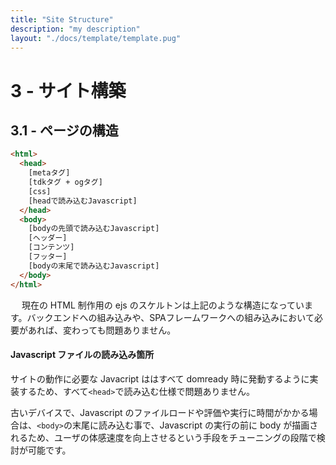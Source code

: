 ```yaml
---
title: "Site Structure"
description: "my description"
layout: "./docs/template/template.pug"
---
```


# 3 - サイト構築

## 3.1 - ページの構造

```html
<html>
  <head>
    [metaタグ]
    [tdkタグ + ogタグ]
    [css]
    [headで読み込むJavascript]
  </head>
  <body>
    [bodyの先頭で読み込むJavascript]
    [ヘッダー]
    [コンテンツ]
    [フッター]
    [bodyの末尾で読み込むJavascript]
  </body>
</html>
```
　
現在の HTML 制作用の ejs のスケルトンは上記のような構造になっています。バックエンドへの組み込みや、SPAフレームワークへの組み込みにおいて必要があれば、変わっても問題ありません。

#### Javascript ファイルの読み込み箇所

サイトの動作に必要な Javacript ははすべて domready 時に発動するように実装するため、すべて`<head>`で読み込む仕様で問題ありません。

古いデバイスで、Javascript のファイルロードや評価や実行に時間がかかる場合は、`<body>`の末尾に読み込む事で、Javascript の実行の前に body が描画されるため、ユーザの体感速度を向上させるという手段をチューニングの段階で検討が可能です。  
